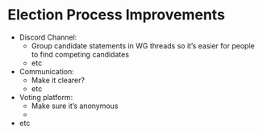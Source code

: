# Election Process Improvements

- Discord Channel:
    - Group candidate statements in WG threads so it’s easier for people to find competing candidates
    - etc
- Communication:
    - Make it clearer?
    - etc
- Voting platform:
    - Make sure it’s anonymous
    - 
- etc